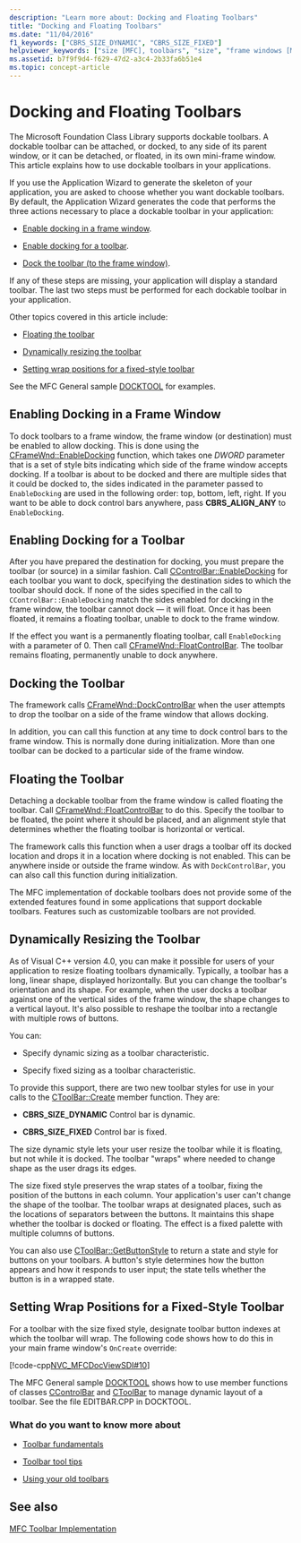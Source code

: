 ```yaml
---
description: "Learn more about: Docking and Floating Toolbars"
title: "Docking and Floating Toolbars"
ms.date: "11/04/2016"
f1_keywords: ["CBRS_SIZE_DYNAMIC", "CBRS_SIZE_FIXED"]
helpviewer_keywords: ["size [MFC], toolbars", "size", "frame windows [MFC], toolbar docking", "CBRS_ALIGN_ANY constant [MFC]", "palettes, floating", "toolbars [MFC], docking", "CBRS_SIZE_DYNAMIC constant [MFC]", "floating toolbars", "toolbars [MFC], size", "toolbars [MFC], floating", "fixed-size toolbars", "CBRS_SIZE_FIXED constant [MFC]", "toolbar controls [MFC], wrapping", "toolbars [MFC], wrapping", "floating palettes"]
ms.assetid: b7f9f9d4-f629-47d2-a3c4-2b33fa6b51e4
ms.topic: concept-article
---
```

# Docking and Floating Toolbars

The Microsoft Foundation Class Library supports dockable toolbars. A dockable toolbar can be attached, or docked, to any side of its parent window, or it can be detached, or floated, in its own mini-frame window. This article explains how to use dockable toolbars in your applications.

If you use the Application Wizard to generate the skeleton of your application, you are asked to choose whether you want dockable toolbars. By default, the Application Wizard generates the code that performs the three actions necessary to place a dockable toolbar in your application:

- [Enable docking in a frame window](#_core_enabling_docking_in_a_frame_window).

- [Enable docking for a toolbar](#_core_enabling_docking_for_a_toolbar).

- [Dock the toolbar (to the frame window)](#_core_docking_the_toolbar).

If any of these steps are missing, your application will display a standard toolbar. The last two steps must be performed for each dockable toolbar in your application.

Other topics covered in this article include:

- [Floating the toolbar](#_core_floating_the_toolbar)

- [Dynamically resizing the toolbar](#_core_dynamically_resizing_the_toolbar)

- [Setting wrap positions for a fixed-style toolbar](#_core_setting_wrap_positions_for_a_fixed_style_toolbar)

See the MFC General sample [DOCKTOOL](../overview/visual-cpp-samples.md) for examples.

## <a name="_core_enabling_docking_in_a_frame_window"></a> Enabling Docking in a Frame Window

To dock toolbars to a frame window, the frame window (or destination) must be enabled to allow docking. This is done using the [CFrameWnd::EnableDocking](reference/cframewnd-class.md#enabledocking) function, which takes one *DWORD* parameter that is a set of style bits indicating which side of the frame window accepts docking. If a toolbar is about to be docked and there are multiple sides that it could be docked to, the sides indicated in the parameter passed to `EnableDocking` are used in the following order: top, bottom, left, right. If you want to be able to dock control bars anywhere, pass **CBRS_ALIGN_ANY** to `EnableDocking`.

## <a name="_core_enabling_docking_for_a_toolbar"></a> Enabling Docking for a Toolbar

After you have prepared the destination for docking, you must prepare the toolbar (or source) in a similar fashion. Call [CControlBar::EnableDocking](reference/ccontrolbar-class.md#enabledocking) for each toolbar you want to dock, specifying the destination sides to which the toolbar should dock. If none of the sides specified in the call to `CControlBar::EnableDocking` match the sides enabled for docking in the frame window, the toolbar cannot dock — it will float. Once it has been floated, it remains a floating toolbar, unable to dock to the frame window.

If the effect you want is a permanently floating toolbar, call `EnableDocking` with a parameter of 0. Then call [CFrameWnd::FloatControlBar](reference/cframewnd-class.md#floatcontrolbar). The toolbar remains floating, permanently unable to dock anywhere.

## <a name="_core_docking_the_toolbar"></a> Docking the Toolbar

The framework calls [CFrameWnd::DockControlBar](reference/cframewnd-class.md#dockcontrolbar) when the user attempts to drop the toolbar on a side of the frame window that allows docking.

In addition, you can call this function at any time to dock control bars to the frame window. This is normally done during initialization. More than one toolbar can be docked to a particular side of the frame window.

## <a name="_core_floating_the_toolbar"></a> Floating the Toolbar

Detaching a dockable toolbar from the frame window is called floating the toolbar. Call [CFrameWnd::FloatControlBar](reference/cframewnd-class.md#floatcontrolbar) to do this. Specify the toolbar to be floated, the point where it should be placed, and an alignment style that determines whether the floating toolbar is horizontal or vertical.

The framework calls this function when a user drags a toolbar off its docked location and drops it in a location where docking is not enabled. This can be anywhere inside or outside the frame window. As with `DockControlBar`, you can also call this function during initialization.

The MFC implementation of dockable toolbars does not provide some of the extended features found in some applications that support dockable toolbars. Features such as customizable toolbars are not provided.

## <a name="_core_dynamically_resizing_the_toolbar"></a> Dynamically Resizing the Toolbar

As of Visual C++ version 4.0, you can make it possible for users of your application to resize floating toolbars dynamically. Typically, a toolbar has a long, linear shape, displayed horizontally. But you can change the toolbar's orientation and its shape. For example, when the user docks a toolbar against one of the vertical sides of the frame window, the shape changes to a vertical layout. It's also possible to reshape the toolbar into a rectangle with multiple rows of buttons.

You can:

- Specify dynamic sizing as a toolbar characteristic.

- Specify fixed sizing as a toolbar characteristic.

To provide this support, there are two new toolbar styles for use in your calls to the [CToolBar::Create](reference/ctoolbar-class.md#create) member function. They are:

- **CBRS_SIZE_DYNAMIC** Control bar is dynamic.

- **CBRS_SIZE_FIXED** Control bar is fixed.

The size dynamic style lets your user resize the toolbar while it is floating, but not while it is docked. The toolbar "wraps" where needed to change shape as the user drags its edges.

The size fixed style preserves the wrap states of a toolbar, fixing the position of the buttons in each column. Your application's user can't change the shape of the toolbar. The toolbar wraps at designated places, such as the locations of separators between the buttons. It maintains this shape whether the toolbar is docked or floating. The effect is a fixed palette with multiple columns of buttons.

You can also use [CToolBar::GetButtonStyle](reference/ctoolbar-class.md#getbuttonstyle) to return a state and style for buttons on your toolbars. A button's style determines how the button appears and how it responds to user input; the state tells whether the button is in a wrapped state.

## <a name="_core_setting_wrap_positions_for_a_fixed_style_toolbar"></a> Setting Wrap Positions for a Fixed-Style Toolbar

For a toolbar with the size fixed style, designate toolbar button indexes at which the toolbar will wrap. The following code shows how to do this in your main frame window's `OnCreate` override:

[!code-cpp[NVC_MFCDocViewSDI#10](codesnippet/cpp/docking-and-floating-toolbars_1.cpp)]

The MFC General sample [DOCKTOOL](../overview/visual-cpp-samples.md) shows how to use member functions of classes [CControlBar](reference/ccontrolbar-class.md) and [CToolBar](reference/ctoolbar-class.md) to manage dynamic layout of a toolbar. See the file EDITBAR.CPP in DOCKTOOL.

### What do you want to know more about

- [Toolbar fundamentals](toolbar-fundamentals.md)

- [Toolbar tool tips](toolbar-tool-tips.md)

- [Using your old toolbars](using-your-old-toolbars.md)

## See also

[MFC Toolbar Implementation](mfc-toolbar-implementation.md)
